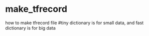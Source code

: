 # make_tfrecord
how to make tfrecord file
#tiny dictionary is for small data, and fast dictionary is for big data
